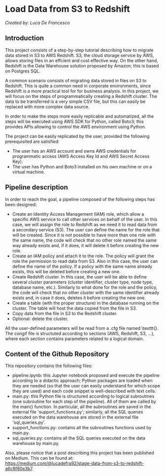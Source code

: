 # Load Data from S3 to Redshift

*Created by: Luca De Francesco*

## Introduction

This project consists of a step-by-step tutorial describing how to migrate data stored in S3 to AWS Redshift. S3, the cloud storage service by AWS, allows storing files in an effcient and cost effective way. On the other hand, Redshift is the Data Warehouse solution proposed by Amazon; this is based on Postgres SQL.

A common scenario consists of migrating data stored in files on S3 to Redshift. This is quite a common need in corporate environments, since Redshift is a more practical tool for for business analysis. In this project, we will focus on the steps of programmatically creating a Redshift cluster. The data to be transferred is a very simple CSV file, but this can easily be replaced with more complex data source.

In order to make the steps more easily replicable and automatized, all the steps will be executed using AWS SDK for Python, called Boto3; this provides APIs allowing to control the AWS environment using Python.

The project can be easily replicated by the user, provided the following prerequisited are satisfied:
- The user has an AWS account and owns AWS credentials for programmatic access (AWS Access Key Id and AWS Secret Access Key).
- The user has Python and Boto3 installed on his own machine or on a virtual machine.


## Pipeline description


In order to reach the goal, a pipeline composed of the following steps has been designed:
- Create an Identity Access Management (IAM) role, which allow a specific AWS service to call other services on behalf of the user. In this case, we will assign the role to Redshift as we need it to read data from a secondary service (S3). The user can define the name for the role that will be created. Since it is not possible to have more than one role with the same name, the code will check that no other role named the same way already exists and, if it does, it will delete it before creating the new role.
- Create an IAM policy and attach it to the role. The policy will grant the role the permission to read data from S3. Also in this case, the user can define the name of the policy. If a policy with the same name already exists, this will be deleted before creating a new one.
- Create Redshift cluster. In this case, the user will be able to define several cluster parameters (cluster identifier, cluster type, node type, database name, etc.). Similarly to what done for the role and the policy, the code will check that no other cluster with the same identifier already exists and, in case it does, deletes it before creating the new one. 
- Create a table (with the proper structure) in the database running on the cluster. The table will host the data copied from the file in S3.
- Copy data from the file in S3 to the Redshift cluster.
- Optional: delete the cluster.

All the user-defined parameters will be read from a .cfg file named \texttt{}. The congif file is structuted according to sections (AWS, Redshift, S3, ...), where each section contains parameters related to a logical domain.

## Content of the Github Repository

This repository contains the following files:
- pipeline.ipynb: this Jupyter notebook proposed and execute the pipeline according to a didactic approach; Python packages are loaded when they are needed (so that the user can easily understand for which scope they are used) and each code snippet is well-described with text cells.
- main.py: this Python file is structured according to logical subroutines (one subroutine for each step of the pipeline). All of them are called by the main() function. In particular, all the subroutines are saved in the external file 'support_functions.py'; similarly, all the SQL queries executed on the data warehouse are stored in the external file 'sql_queries.py'.
- support_functions.py: contains all the subroutines functions used by main.py.
- sql_queries.py: contains all the SQL queries executed on the data warehouse by main.py.

Also, please notice that a post describing this project has been published on Medium. This can be found at: https://medium.com/@lucadefra92/stage-data-from-s3-to-redshift-a6c8f80e3b7.

